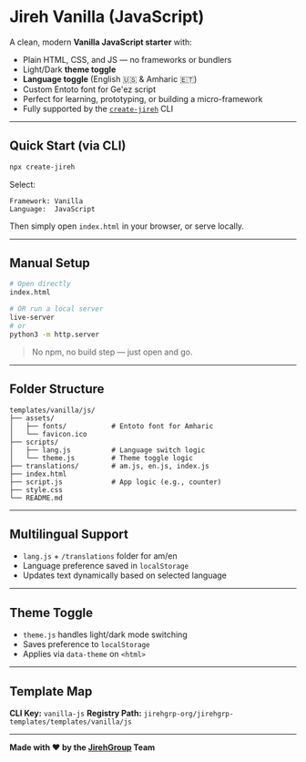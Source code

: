 # Jireh Vanilla (JavaScript)

A clean, modern **Vanilla JavaScript starter** with:

* Plain HTML, CSS, and JS — no frameworks or bundlers
* Light/Dark **theme toggle**
* **Language toggle** (English 🇺🇸 & Amharic 🇪🇹)
* Custom Entoto font for Ge'ez script
* Perfect for learning, prototyping, or building a micro-framework
* Fully supported by the [`create-jireh`](https://github.com/jirehgrp-org/create-jireh) CLI

---

## Quick Start (via CLI)

```bash
npx create-jireh
```

Select:

```
Framework: Vanilla
Language:  JavaScript
```

Then simply open `index.html` in your browser, or serve locally.

---

## Manual Setup

```bash
# Open directly
index.html

# OR run a local server
live-server
# or
python3 -m http.server
```

> No npm, no build step — just open and go.

---

## Folder Structure

```
templates/vanilla/js/
├── assets/
│   ├── fonts/           # Entoto font for Amharic
│   └── favicon.ico
├── scripts/
│   ├── lang.js          # Language switch logic
│   └── theme.js         # Theme toggle logic
├── translations/        # am.js, en.js, index.js
├── index.html
├── script.js            # App logic (e.g., counter)
├── style.css
└── README.md
```

---

## Multilingual Support

* `lang.js` + `/translations` folder for am/en
* Language preference saved in `localStorage`
* Updates text dynamically based on selected language

---

## Theme Toggle

* `theme.js` handles light/dark mode switching
* Saves preference to `localStorage`
* Applies via `data-theme` on `<html>`

---

## Template Map

**CLI Key:** `vanilla-js`
**Registry Path:** `jirehgrp-org/jirehgrp-templates/templates/vanilla/js`

---

**Made with ❤️ by the [JirehGroup](https://jirehgrp.com) Team**